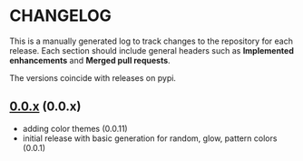 # CHANGELOG

This is a manually generated log to track changes to the repository for each release. 
Each section should include general headers such as **Implemented enhancements** 
and **Merged pull requests**. 

The versions coincide with releases on pypi.

## [0.0.x](https://github.com/vsoch/juliart/tree/master) (0.0.x)
 - adding color themes (0.0.11)
 - initial release with basic generation for random, glow, pattern colors (0.0.1)

